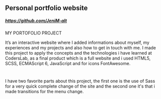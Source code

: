 ## Personal portfolio website
##### https://github.com/JeniM-alt
MY PORTOFOLIO PROJECT

It’s an interactive website where I added informations about myself, my experiences and my  projects and also how to get in touch with me. I made this project to apply the concepts and the technologies i have learned at CodersLab, as a final product which is a full website and i used HTML5, SCSS, ECMAScript 6, JavaScript and for icons FontAwesome.
#
I have two favorite parts about this project, the first one is the use of Sass for a very quick complete change of the site and the second one it's that i made transitions for the menu change. 
